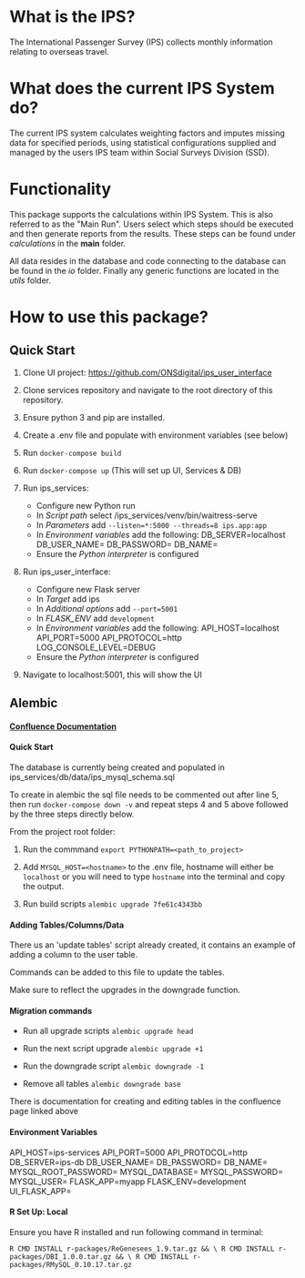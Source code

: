 # What is the IPS?
The International Passenger Survey (IPS) collects monthly information relating to overseas travel.

# What does the current IPS System do?
The current IPS system calculates weighting factors and imputes missing data for specified periods, using statistical configurations supplied and managed by the users IPS team within Social Surveys Division (SSD).

# Functionality
This package supports the calculations within IPS System. This is also referred to as the "Main Run".
Users select which steps should be executed and then generate reports from the results. These steps can be found under _calculations_ in the **main** folder.

All data resides in the database and code connecting to the database can be found in the _io_ folder. Finally any generic functions are located in the _utils_ folder.

# How to use this package?
## Quick Start

1. Clone UI project: https://github.com/ONSdigital/ips_user_interface

2. Clone services repository and navigate to the root directory of this repository.

2. Ensure python 3 and pip are installed.

3. Create a .env file and populate with environment variables (see below)

4. Run `docker-compose build`

5. Run `docker-compose up` (This will set up UI, Services & DB)

6. Run ips_services:
    * Configure new Python run
    * In <i>Script path</i> select /ips_services/venv/bin/waitress-serve
    * In <i>Parameters</i> add `--listen=*:5000 --threads=8 ips.app:app`
    * In <i>Environment variables</i> add the following: 
        DB_SERVER=localhost
        DB_USER_NAME=<REDACTED>
        DB_PASSWORD=<REDACTED>
        DB_NAME=<REDACTED>
    * Ensure the <i>Python interpreter</i> is configured

7. Run ips_user_interface:
    * Configure new Flask server
    * In <i>Target</i> add ips
    * In <i>Additional options</i> add `--port=5001`
    * In <i>FLASK_ENV</i> add `development`
    * In <i>Environment variables</i> add the following: 
        API_HOST=localhost
        API_PORT=5000
        API_PROTOCOL=http
        LOG_CONSOLE_LEVEL=DEBUG
    * Ensure the <i>Python interpreter</i> is configured
    
8. Navigate to localhost:5001, this will show the UI


## Alembic

#### [Confluence Documentation](https://collaborate2.ons.gov.uk/confluence/display/QSS/Alembic+Database+Migration)

#### Quick Start
The database is currently being created and populated in ips_services/db/data/ips_mysql_schema.sql 

To create in alembic the sql file needs to be commented out after line 5, then run `docker-compose down -v` and repeat steps 4 and 5 above followed by the three steps directly below.

From the project root folder:

1. Run the commmand `export PYTHONPATH=<path_to_project>`

2. Add `MYSQL_HOST=<hostname>` to the .env file, hostname will either be `localhost` or you will need to type `hostname` into the terminal and copy the output.

3. Run build scripts `alembic upgrade 7fe61c4343bb`

#### Adding Tables/Columns/Data

There us an 'update tables' script already created, it contains an example of adding a column to the user table.

Commands can be added to this file to update the tables.

Make sure to reflect the upgrades in the downgrade function.

#### Migration commands

-  Run all upgrade scripts `alembic upgrade head`

-  Run the next script upgrade `alembic upgrade +1`

-  Run the downgrade script `alembic downgrade -1`

-  Remove all tables `alembic downgrade base`

There is documentation for creating and editing tables in the confluence page linked above

#### Environment Variables

API_HOST=ips-services
API_PORT=5000
API_PROTOCOL=http
DB_SERVER=ips-db
DB_USER_NAME=<REDACTED>
DB_PASSWORD=<REDACTED>
DB_NAME=<REDACTED>
MYSQL_ROOT_PASSWORD=<REDACTED>
MYSQL_DATABASE=<REDACTED>
MYSQL_PASSWORD=<REDACTED>
MYSQL_USER=<REDACTEED>
FLASK_APP=myapp
FLASK_ENV=development
UI_FLASK_APP=<REDACTED>

#### R Set Up: Local

Ensure you have R installed and run following command in terminal:

`R CMD INSTALL r-packages/ReGenesees_1.9.tar.gz && \
R CMD INSTALL r-packages/DBI_1.0.0.tar.gz && \
R CMD INSTALL r-packages/RMySQL_0.10.17.tar.gz`
    






